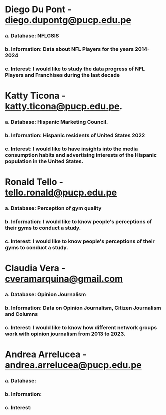 # Diego Du Pont - diego.dupontg@pucp.edu.pe
### a. Database: NFLGSIS
### b. Information: Data about NFL Players for the years 2014-2024
### c. Interest: I would like to study the data progress of NFL Players and Franchises during the last decade

# Katty Ticona - katty.ticona@pucp.edu.pe.
### a. Database: Hispanic Marketing Council.
### b. Information: Hispanic residents of United States 2022
### c. Interest: I would like to have  insights into the media consumption habits and advertising interests of the Hispanic population in the United States.

# Ronald Tello - tello.ronald@pucp.edu.pe
### a. Database: Perception of gym quality
### b. Information: I would like to know people's perceptions of their gyms to conduct a study.
### c. Interest: I would like to know people's perceptions of their gyms to conduct a study.

# Claudia Vera - cveramarquina@gmail.com
### a. Database: Opinion Journalism
### b. Information: Data on Opinion Journalism, Citizen Journalism and Columns
### c. Interest: I would like to know how different network groups work with opinion journalism from 2013 to 2023.

# Andrea Arrelucea - andrea.arrelucea@pucp.edu.pe
### a. Database: 
### b. Information: 
### c. Interest: 
